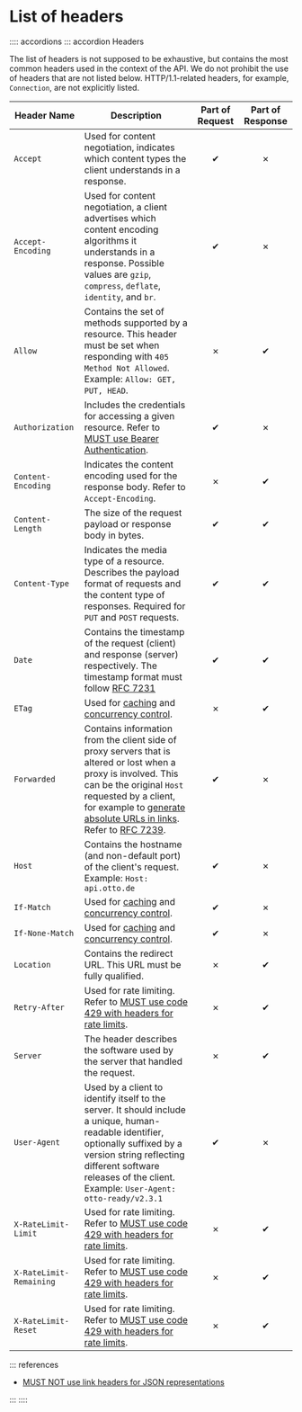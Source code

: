 # List of headers

:::: accordions
::: accordion Headers

The list of headers is not supposed to be exhaustive, but contains the most common headers used in the context of the API.
We do not prohibit the use of headers that are not listed below.
HTTP/1.1-related headers, for example, `Connection`, are not explicitly listed.

| Header Name             | Description                                                                                                                                                                                                                                                                                         | Part of Request | Part of Response |
| ----------------------- | --------------------------------------------------------------------------------------------------------------------------------------------------------------------------------------------------------------------------------------------------------------------------------------------------- | :-------------: | :--------------: |
| `Accept`                | Used for content negotiation, indicates which content types the client understands in a response.                                                                                              |        ✔        |        ✗         |
| `Accept-Encoding`       | Used for content negotiation, a client advertises which content encoding algorithms it understands in a response. Possible values are `gzip`, `compress`, `deflate`, `identity`, and `br`.                                                                                                          |        ✔        |        ✗         |
| `Allow`                 | Contains the set of methods supported by a resource. This header must be set when responding with `405 Method Not Allowed`. Example: `Allow: GET, PUT, HEAD`.                                                                                                                                       |        ✗        |        ✔         |
| `Authorization`         | Includes the credentials for accessing a given resource. Refer to [MUST use Bearer Authentication](../../authorization/oauth/rules/must-use-bearer-authentication.md).                                                                                                                                                                            |        ✔        |        ✗         |
| `Content-Encoding`      | Indicates the content encoding used for the response body. Refer to `Accept-Encoding`.                                                                                                                                                                                                              |        ✗        |        ✔         |
| `Content-Length`        | The size of the request payload or response body in bytes.                                                                                                                                                                                                                                          |        ✔        |        ✔         |
| `Content-Type`          | Indicates the media type of a resource. Describes the payload format of requests and the content type of responses. Required for `PUT` and `POST` requests.                                |        ✔        |        ✔         |
| `Date`                  | Contains the timestamp of the request (client) and response (server) respectively. The timestamp format must follow [RFC 7231](https://tools.ietf.org/html/rfc7231#section-7.1.1.1)                                                                                                                 |        ✔        |        ✔         |
| `ETag`                  | Used for [caching](./rules/may-use-etag-header-for-caching-resources.md) and [concurrency control](./rules/should-use-etag-together-with-if-match-if-none-match-header-for-concurrrency-control.md).                                                                                                                                                                                                             |        ✗        |        ✔         |
| `Forwarded`             | Contains information from the client side of proxy servers that is altered or lost when a proxy is involved. This can be the original `Host` requested by a client, for example to [generate absolute URLs in links](../../hypermedia/links/rules/must-use-absolute-urls.md). Refer to [RFC 7239](https://tools.ietf.org/html/rfc7239). |        ✔        |        ✗         |
| `Host`                  | Contains the hostname (and non-default port) of the client's request. Example: `Host: api.otto.de`                                                                                                                                                                                                  |        ✔        |        ✗         |
| `If-Match`              | Used for [caching](./rules/may-use-etag-header-for-caching-resources.md) and [concurrency control](./rules/should-use-etag-together-with-if-match-if-none-match-header-for-concurrrency-control.md).                                                                                                                                                                                                             |        ✔        |        ✗         |
| `If-None-Match`         | Used for [caching](./rules/may-use-etag-header-for-caching-resources.md) and [concurrency control](./rules/should-use-etag-together-with-if-match-if-none-match-header-for-concurrrency-control.md).                                                                                                                                                                                                             |        ✔        |        ✗         |
| `Location`              | Contains the redirect URL. This URL must be fully qualified.                                                                                                                                                                                                                                        |        ✗        |        ✔         |
| `Retry-After`           | Used for rate limiting. Refer to [MUST use code 429 with headers for rate limits](../status-codes/rules/must-use-code-429-with-headers-for-rate-limits.md).                                                                                                                                                                                             |        ✗        |        ✔         |
| `Server`                | The header describes the software used by the server that handled the request.                                                                                                                                                                                                                      |        ✗        |        ✔         |
| `User-Agent`            | Used by a client to identify itself to the server. It should include a unique, human-readable identifier, optionally suffixed by a version string reflecting different software releases of the client. Example: `User-Agent: otto-ready/v2.3.1`                          |        ✔        |        ✗         |
| `X-RateLimit-Limit`     | Used for rate limiting. Refer to [MUST use code 429 with headers for rate limits](../status-codes/rules/must-use-code-429-with-headers-for-rate-limits.md).                                                                                                                                                                                             |        ✗        |        ✔         |
| `X-RateLimit-Remaining` | Used for rate limiting. Refer to [MUST use code 429 with headers for rate limits](../status-codes/rules/must-use-code-429-with-headers-for-rate-limits.md).                                                                                                                                                                                             |        ✗        |        ✔         |
| `X-RateLimit-Reset`     | Used for rate limiting. Refer to [MUST use code 429 with headers for rate limits](../status-codes/rules/must-use-code-429-with-headers-for-rate-limits.md).                                                                                                                                                                                             |        ✗        |        ✔         |

::: references

- [MUST NOT use link headers for JSON representations](../../hypermedia/links/rules/must-not-use-link-headers-for-json-representations.md)

:::
::::
